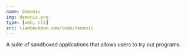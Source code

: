 ```yaml
---
name: demonic
img: demonic.png
type: [web, cli]
src: liambeckman.com/code/demonic
---
```


A suite of sandboxed applications that allows users to try out programs.

